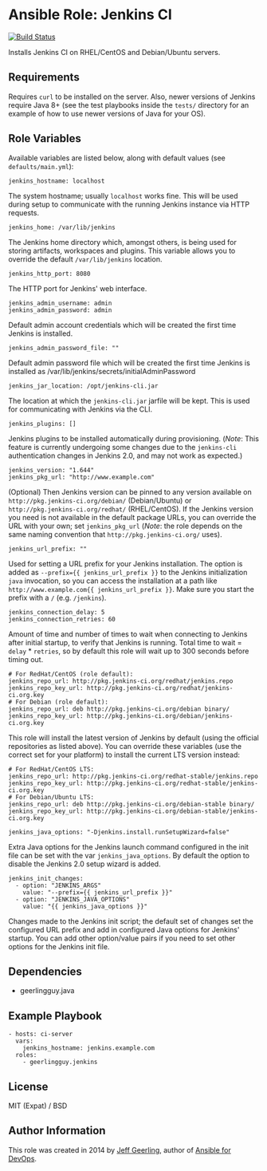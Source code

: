 # Ansible Role: Jenkins CI

[![Build Status](https://travis-ci.org/waltervargas/ansible-role-jenkins.svg?branch=master)](https://travis-ci.org/waltervargas/ansible-role-jenkins)

Installs Jenkins CI on RHEL/CentOS and Debian/Ubuntu servers.

## Requirements

Requires `curl` to be installed on the server. Also, newer versions of Jenkins
require Java 8+ (see the test playbooks inside the `tests/` directory for an
example of how to use newer versions of Java for your OS).

## Role Variables

Available variables are listed below, along with default values (see
`defaults/main.yml`):

    jenkins_hostname: localhost

The system hostname; usually `localhost` works fine. This will be used during
setup to communicate with the running Jenkins instance via HTTP requests.

    jenkins_home: /var/lib/jenkins

The Jenkins home directory which, amongst others, is being used for storing
artifacts, workspaces and plugins. This variable allows you to override the
default `/var/lib/jenkins` location.

    jenkins_http_port: 8080

The HTTP port for Jenkins' web interface.

    jenkins_admin_username: admin
    jenkins_admin_password: admin

Default admin account credentials which will be created the first time Jenkins
is installed.

    jenkins_admin_password_file: ""

Default admin password file which will be created the first time Jenkins is
installed as /var/lib/jenkins/secrets/initialAdminPassword

    jenkins_jar_location: /opt/jenkins-cli.jar

The location at which the `jenkins-cli.jar` jarfile will be kept. This is used
for communicating with Jenkins via the CLI.

    jenkins_plugins: []

Jenkins plugins to be installed automatically during provisioning. (_Note_: This
feature is currently undergoing some changes due to the `jenkins-cli`
authentication changes in Jenkins 2.0, and may not work as expected.)

    jenkins_version: "1.644"
    jenkins_pkg_url: "http://www.example.com"

(Optional) Then Jenkins version can be pinned to any version available on
`http://pkg.jenkins-ci.org/debian/` (Debian/Ubuntu) or
`http://pkg.jenkins-ci.org/redhat/` (RHEL/CentOS). If the Jenkins version you
need is not available in the default package URLs, you can override the URL with
your own; set `jenkins_pkg_url` (_Note_: the role depends on the same naming
convention that `http://pkg.jenkins-ci.org/` uses).

    jenkins_url_prefix: ""

Used for setting a URL prefix for your Jenkins installation. The option is added
as `--prefix={{ jenkins_url_prefix }}` to the Jenkins initialization `java`
invocation, so you can access the installation at a path like
`http://www.example.com{{ jenkins_url_prefix }}`. Make sure you start the prefix
with a `/` (e.g. `/jenkins`).

    jenkins_connection_delay: 5
    jenkins_connection_retries: 60

Amount of time and number of times to wait when connecting to Jenkins after
initial startup, to verify that Jenkins is running. Total time to wait =
`delay` * `retries`, so by default this role will wait up to 300 seconds before
timing out.

    # For RedHat/CentOS (role default):
    jenkins_repo_url: http://pkg.jenkins-ci.org/redhat/jenkins.repo
    jenkins_repo_key_url: http://pkg.jenkins-ci.org/redhat/jenkins-ci.org.key
    # For Debian (role default):
    jenkins_repo_url: deb http://pkg.jenkins-ci.org/debian binary/
    jenkins_repo_key_url: http://pkg.jenkins-ci.org/debian/jenkins-ci.org.key

This role will install the latest version of Jenkins by default (using the
official repositories as listed above). You can override these variables (use
the correct set for your platform) to install the current LTS version instead:

    # For RedHat/CentOS LTS:
    jenkins_repo_url: http://pkg.jenkins-ci.org/redhat-stable/jenkins.repo
    jenkins_repo_key_url: http://pkg.jenkins-ci.org/redhat-stable/jenkins-ci.org.key
    # For Debian/Ubuntu LTS:
    jenkins_repo_url: deb http://pkg.jenkins-ci.org/debian-stable binary/
    jenkins_repo_key_url: http://pkg.jenkins-ci.org/debian-stable/jenkins-ci.org.key

    jenkins_java_options: "-Djenkins.install.runSetupWizard=false"

Extra Java options for the Jenkins launch command configured in the init file
can be set with the var `jenkins_java_options`. By default the option to disable
the Jenkins 2.0 setup wizard is added.

    jenkins_init_changes:
      - option: "JENKINS_ARGS"
        value: "--prefix={{ jenkins_url_prefix }}"
      - option: "JENKINS_JAVA_OPTIONS"
        value: "{{ jenkins_java_options }}"

Changes made to the Jenkins init script; the default set of changes set the
configured URL prefix and add in configured Java options for Jenkins' startup.
You can add other option/value pairs if you need to set other options for the
Jenkins init file.

## Dependencies

  - geerlingguy.java

## Example Playbook

    - hosts: ci-server
      vars:
        jenkins_hostname: jenkins.example.com
      roles:
        - geerlingguy.jenkins

## License

MIT (Expat) / BSD

## Author Information

This role was created in 2014 by [Jeff Geerling](https://www.jeffgeerling.com/),
author of [Ansible for DevOps](https://www.ansiblefordevops.com/).
